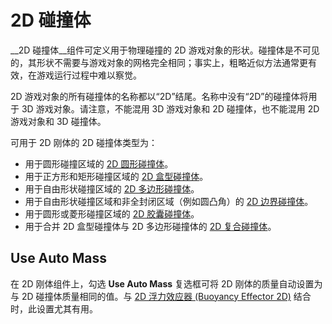 # 2D 碰撞体

__2D 碰撞体__组件可定义用于物理碰撞的 2D 游戏对象的形状。碰撞体是不可见的，其形状不需要与游戏对象的网格完全相同；事实上，粗略近似方法通常更有效，在游戏运行过程中难以察觉。

2D 游戏对象的所有碰撞体的名称都以“2D”结尾。名称中没有“2D”的碰撞体将用于 3D 游戏对象。请注意，不能混用 3D 游戏对象和 2D 碰撞体，也不能混用 2D 游戏对象和 3D 碰撞体。

可用于 2D 刚体的 2D 碰撞体类型为：

* 用于圆形碰撞区域的 [2D 圆形碰撞体](class-CircleCollider2D.html)。
* 用于正方形和矩形碰撞区域的 [2D 盒型碰撞体](class-BoxCollider2D.html)。
* 用于自由形状碰撞区域的 [2D 多边形碰撞体](class-PolygonCollider2D.html)。
* 用于自由形状碰撞区域和非全封闭区域（例如圆凸角）的 [2D 边界碰撞体](class-EdgeCollider2D.html)。
* 用于圆形或菱形碰撞区域的 [2D 胶囊碰撞体](class-CapsuleCollider2D.html)。
* 用于合并 2D 盒型碰撞体与 2D 多边形碰撞体的 [2D 复合碰撞体](class-CompositeCollider2D.html)。
 

## Use Auto Mass

在 2D 刚体组件上，勾选 __Use Auto Mass__ 复选框可将 2D 刚体的质量自动设置为与 2D 碰撞体质量相同的值。与 [2D 浮力效应器 (Buoyancy Effector 2D)](class-BuoyancyEffector2D.html) 结合时，此设置尤其有用。
